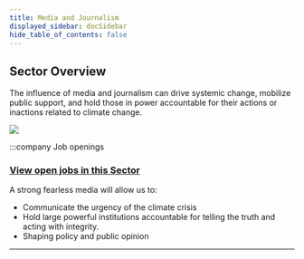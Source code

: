 ```yaml
---
title: Media and Journalism
displayed_sidebar: docSidebar
hide_table_of_contents: false
---
```


## Sector Overview

The influence of media and journalism can drive systemic change, mobilize public support, and hold those in power accountable for their actions or inactions related to climate change.


![](/../static/img/journalism.jpg)

:::company Job openings
### [View open jobs in this Sector](https://climatebase.org/jobs?l=&q=&sectors=Media+%26+Journalism&p=0&remote=false)

<!--This is the best strategy to accelerate your expertise as a top candidate-->



A strong fearless media will allow us to:

* Communicate the urgency of the climate crisis
* Hold large powerful institutions accountable for telling the truth and acting with integrity.
* Shaping policy and public opinion

- - -

